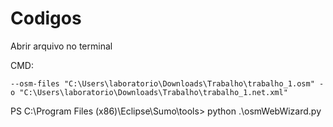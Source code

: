# Codigos

Abrir arquivo no terminal

CMD:
```python:PS C:\Program Files (x86)\Eclipse\Sumo\bin> netConvert 
--osm-files "C:\Users\laboratorio\Downloads\Trabalho\trabalho_1.osm" -o "C:\Users\laboratorio\Downloads\Trabalho\trabalho_1.net.xml"
```

PS C:\Program Files (x86)\Eclipse\Sumo\tools> python .\osmWebWizard.py
